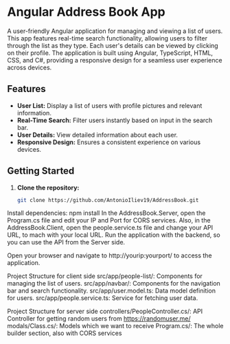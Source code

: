 # Angular Address Book App

A user-friendly Angular application for managing and viewing a list of users. This app features real-time search functionality, allowing users to filter through the list as they type. Each user's details can be viewed by clicking on their profile. The application is built using Angular, TypeScript, HTML, CSS, and C#, providing a responsive design for a seamless user experience across devices.

## Features

- **User List:** Display a list of users with profile pictures and relevant information.
- **Real-Time Search:** Filter users instantly based on input in the search bar.
- **User Details:** View detailed information about each user.
- **Responsive Design:** Ensures a consistent experience on various devices.

## Getting Started

1. **Clone the repository:**

   ```bash
   git clone https://github.com/AntonioIliev19/AddressBook.git

Install dependencies: npm install
In the AddressBook.Server, open the Program.cs file and edit your IP and Port for CORS services. 
Also, in the AddressBook.Client, open the people.service.ts file and change your API URL, to mach with your local URL.
Run the application with the backend, so you can use the API from the Server side.

Open your browser and navigate to http://yourip:yourport/ to access the application.

Project Structure for client side
src/app/people-list/: Components for managing the list of users.
src/app/navbar/: Components for the navigation bar and search functionality.
src/app/user.model.ts: Data model definition for users.
src/app/people.service.ts: Service for fetching user data.

Project Structure for server side
controllers/PeopleController.cs/: API Controller for getting random users from https://randomuser.me/
modals/Class.cs/: Models which we want to receive
Program.cs/:  The whole builder section, also with CORS services
